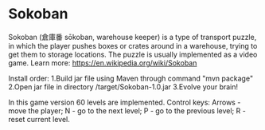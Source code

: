 # Sokoban

Sokoban (倉庫番 sōkoban, warehouse keeper) is a type of transport puzzle, in which the player pushes boxes or crates around in a warehouse, trying to get them to storage locations. The puzzle is usually implemented as a video game.
Learn more: https://en.wikipedia.org/wiki/Sokoban

Install order:
1.Build jar file using Maven through command "mvn package"
2.Open jar file in directory /target/Sokoban-1.0.jar
3.Evolve your brain!

In this game version 60 levels are implemented.
Сontrol keys:
Arrows - move the player;
N - go to the next level;
P - go to the previous level;
R - reset current level.
